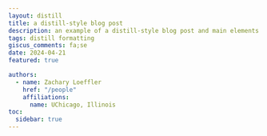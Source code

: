 ```yaml
---
layout: distill
title: a distill-style blog post
description: an example of a distill-style blog post and main elements
tags: distill formatting
giscus_comments: fa;se
date: 2024-04-21
featured: true

authors:
  - name: Zachary Loeffler
    href: "/people"
    affiliations:
      name: UChicago, Illinois
toc:
  sidebar: true
---
```



